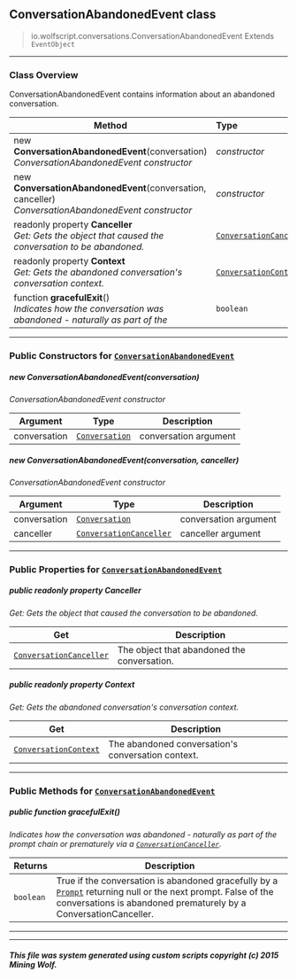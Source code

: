 ## ConversationAbandonedEvent __class__

>io.wolfscript.conversations.ConversationAbandonedEvent
>Extends `EventObject`

---

### Class Overview

ConversationAbandonedEvent contains information about an abandoned conversation.

Method | Type   
--- | :--- 
new __ConversationAbandonedEvent__(conversation) <br> _ConversationAbandonedEvent constructor_ | _constructor_
new __ConversationAbandonedEvent__(conversation, canceller) <br> _ConversationAbandonedEvent constructor_ | _constructor_
 readonly property __Canceller__ <br> _Get: Gets the object that caused the conversation to be abandoned._ | [`ConversationCanceller`](ConversationCanceller.md)
 readonly property __Context__ <br> _Get: Gets the abandoned conversation's conversation context._ | [`ConversationContext`](ConversationContext.md)
 function __gracefulExit__() <br> _Indicates how the conversation was abandoned - naturally as part of the_ | `boolean`



---

### Public Constructors for [`ConversationAbandonedEvent`](ConversationAbandonedEvent.md)

##### <a id='conversationabandonedevent'></a>new __ConversationAbandonedEvent__(conversation) 

_ConversationAbandonedEvent constructor_

Argument | Type | Description  
--- | --- | --- 
conversation | [`Conversation`](Conversation.md) | conversation argument

##### <a id='conversationabandonedevent'></a>new __ConversationAbandonedEvent__(conversation, canceller) 

_ConversationAbandonedEvent constructor_

Argument | Type | Description  
--- | --- | --- 
conversation | [`Conversation`](Conversation.md) | conversation argument
canceller | [`ConversationCanceller`](ConversationCanceller.md) | canceller argument

---

### Public Properties for [`ConversationAbandonedEvent`](ConversationAbandonedEvent.md)

##### <a id='canceller'></a>public  readonly property __Canceller__

_Get: Gets the object that caused the conversation to be abandoned._

Get | Description
--- | --- 
[`ConversationCanceller`](ConversationCanceller.md) | The object that abandoned the conversation.



##### <a id='context'></a>public  readonly property __Context__

_Get: Gets the abandoned conversation's conversation context._

Get | Description
--- | --- 
[`ConversationContext`](ConversationContext.md) | The abandoned conversation's conversation context.



---

### Public Methods for [`ConversationAbandonedEvent`](ConversationAbandonedEvent.md)

##### <a id='gracefulexit'></a>public  function __gracefulExit__()

_Indicates how the conversation was abandoned - naturally as part of the prompt chain or prematurely via a [`ConversationCanceller`](ConversationCanceller.md)._

Returns | Description
--- | --- 
`boolean` | True if the conversation is abandoned gracefully by a [`Prompt`](Prompt.md) returning null or the next prompt. False of the conversations is abandoned prematurely by a ConversationCanceller.


---
---


##### This file was system generated using custom scripts copyright (c) 2015 Mining Wolf.
	

